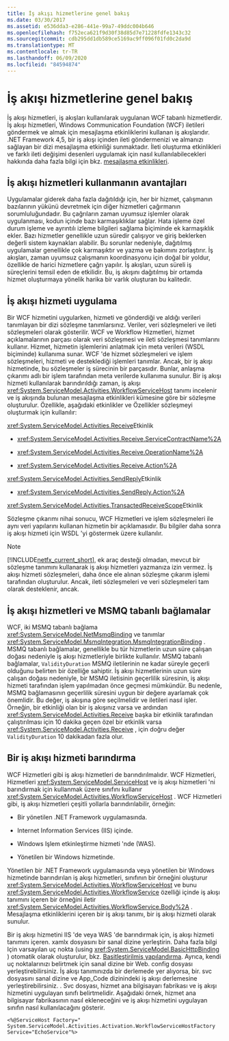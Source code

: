 ```yaml
---
title: İş akışı hizmetlerine genel bakış
ms.date: 03/30/2017
ms.assetid: e536dda3-e286-441e-99a7-49ddc004b646
ms.openlocfilehash: f752eca621f9d30f38d85d7e71228fdfe1343c32
ms.sourcegitcommit: cdb295dd1db589ce5169ac9ff096f01fd0c2da9d
ms.translationtype: MT
ms.contentlocale: tr-TR
ms.lasthandoff: 06/09/2020
ms.locfileid: "84594874"
---
```

# <a name="workflow-services-overview"></a>İş akışı hizmetlerine genel bakış

İş akışı hizmetleri, iş akışları kullanılarak uygulanan WCF tabanlı hizmetlerdir. İş akışı hizmetleri, Windows Communication Foundation (WCF) iletileri göndermek ve almak için mesajlaşma etkinliklerini kullanan iş akışlarıdır. .NET Framework 4,5, bir iş akışı içinden ileti göndermenizi ve almanızı sağlayan bir dizi mesajlaşma etkinliği sunmaktadır. İleti oluşturma etkinlikleri ve farklı ileti değişimi desenleri uygulamak için nasıl kullanılabilecekleri hakkında daha fazla bilgi için bkz. [mesajlaşma etkinlikleri](messaging-activities.md).

## <a name="benefits-of-using-workflow-services"></a>İş akışı hizmetleri kullanmanın avantajları

Uygulamalar giderek daha fazla dağıtıldığı için, her bir hizmet, çalışmanın bazılarının yükünü devretmek için diğer hizmetleri çağırmanın sorumluluğundadır. Bu çağrıların zaman uyumsuz işlemler olarak uygulanması, kodun içinde bazı karmaşıklıklar sağlar. Hata işleme özel durum işleme ve ayrıntılı izleme bilgileri sağlama biçiminde ek karmaşıklık ekler. Bazı hizmetler genellikle uzun süredir çalışıyor ve giriş beklerken değerli sistem kaynakları alabilir. Bu sorunlar nedeniyle, dağıtılmış uygulamalar genellikle çok karmaşıktır ve yazma ve bakımını zorlaştırır. İş akışları, zaman uyumsuz çalışmanın koordinasyonu için doğal bir yoldur, özellikle de harici hizmetlere çağrı yapılır. İş akışları, uzun süreli iş süreçlerini temsil eden de etkilidir. Bu, iş akışını dağıtılmış bir ortamda hizmet oluşturmaya yönelik harika bir varlık oluşturan bu kalitedir.

## <a name="implementing-a-workflow-service"></a>İş akışı hizmeti uygulama

Bir WCF hizmetini uygularken, hizmeti ve gönderdiği ve aldığı verileri tanımlayan bir dizi sözleşme tanımlarsınız. Veriler, veri sözleşmeleri ve ileti sözleşmeleri olarak gösterilir. WCF ve Workflow Hizmetleri, hizmet açıklamalarının parçası olarak veri sözleşmesi ve ileti sözleşmesi tanımlarını kullanır. Hizmet, hizmetin işlemlerini anlatmak için meta verileri (WSDL biçiminde) kullanıma sunar. WCF 'de hizmet sözleşmeleri ve işlem sözleşmeleri, hizmeti ve desteklediği işlemleri tanımlar. Ancak, bir iş akışı hizmetinde, bu sözleşmeler iş sürecinin bir parçasıdır. Bunlar, anlaşma çıkarımı adlı bir işlem tarafından meta verilerde kullanıma sunulur. Bir iş akışı hizmeti kullanılarak barındırıldığı zaman, iş akışı <xref:System.ServiceModel.Activities.WorkflowServiceHost> tanımı incelenir ve iş akışında bulunan mesajlaşma etkinlikleri kümesine göre bir sözleşme oluşturulur. Özellikle, aşağıdaki etkinlikler ve Özellikler sözleşmeyi oluşturmak için kullanılır:

<xref:System.ServiceModel.Activities.Receive>Etkinlik

- <xref:System.ServiceModel.Activities.Receive.ServiceContractName%2A>

- <xref:System.ServiceModel.Activities.Receive.OperationName%2A>

- <xref:System.ServiceModel.Activities.Receive.Action%2A>

<xref:System.ServiceModel.Activities.SendReply>Etkinlik

- <xref:System.ServiceModel.Activities.SendReply.Action%2A>

<xref:System.ServiceModel.Activities.TransactedReceiveScope>Etkinlik

Sözleşme çıkarımı nihai sonucu, WCF Hizmetleri ve işlem sözleşmeleri ile aynı veri yapılarını kullanan hizmetin bir açıklamasıdır. Bu bilgiler daha sonra iş akışı hizmeti için WSDL 'yi göstermek üzere kullanılır.

> [!NOTE]
> [!INCLUDE[netfx_current_short](../../../../includes/netfx-current-short-md.md)], ek araç desteği olmadan, mevcut bir sözleşme tanımını kullanarak iş akışı hizmetleri yazmanıza izin vermez. İş akışı hizmeti sözleşmeleri, daha önce ele alınan sözleşme çıkarım işlemi tarafından oluşturulur. Ancak, ileti sözleşmeleri ve veri sözleşmeleri tam olarak desteklenir, ancak.

## <a name="workflow-services-and-msmq-based-bindings"></a>İş akışı hizmetleri ve MSMQ tabanlı bağlamalar

WCF, iki MSMQ tabanlı bağlama <xref:System.ServiceModel.NetMsmqBinding> ve tanımlar <xref:System.ServiceModel.MsmqIntegration.MsmqIntegrationBinding> .  MSMQ tabanlı bağlamalar, genellikle bu tür hizmetlerin uzun süre çalışan doğası nedeniyle iş akışı hizmetleriyle birlikte kullanılır. MSMQ tabanlı bağlamalar, `ValidityDuration` MSMQ iletilerinin ne kadar süreyle geçerli olduğunu belirten bir özelliğe sahiptir. İş akışı hizmetlerinin uzun süre çalışan doğası nedeniyle, bir MSMQ iletisinin geçerlilik süresinin, iş akışı hizmeti tarafından işlem yapılmadan önce geçmesi mümkündür. Bu nedenle, MSMQ bağlamasının geçerlilik süresini uygun bir değere ayarlamak çok önemlidir. Bu değer, iş akışına göre seçilmelidir ve iletileri nasıl işler. Örneğin, bir etkinliği olan bir iş akışınız varsa ve ardından <xref:System.ServiceModel.Activities.Receive> başka bir etkinlik tarafından çalıştırılması için 10 dakika geçen özel bir etkinlik varsa <xref:System.ServiceModel.Activities.Receive> , için doğru değer `ValidityDuration` 10 dakikadan fazla olur.

## <a name="hosting-a-workflow-service"></a>Bir iş akışı hizmeti barındırma

WCF Hizmetleri gibi iş akışı hizmetleri de barındırılmalıdır. WCF Hizmetleri, Hizmetleri <xref:System.ServiceModel.ServiceHost> ve iş akışı hizmetleri 'ni barındırmak için kullanmak üzere sınıfını kullanır <xref:System.ServiceModel.Activities.WorkflowServiceHost> . WCF Hizmetleri gibi, iş akışı hizmetleri çeşitli yollarla barındırılabilir, örneğin:

- Bir yönetilen .NET Framework uygulamasında.

- Internet Information Services (IIS) içinde.

- Windows Işlem etkinleştirme hizmeti 'nde (WAS).

- Yönetilen bir Windows hizmetinde.

Yönetilen bir .NET Framework uygulamasında veya yönetilen bir Windows hizmetinde barındırılan iş akışı hizmetleri, sınıfının bir örneğini oluşturur <xref:System.ServiceModel.Activities.WorkflowServiceHost> ve bunu <xref:System.ServiceModel.Activities.WorkflowService> özelliği içinde iş akışı tanımını içeren bir örneğini iletir <xref:System.ServiceModel.Activities.WorkflowService.Body%2A> . Mesajlaşma etkinliklerini içeren bir iş akışı tanımı, bir iş akışı hizmeti olarak sunulur.

Bir iş akışı hizmetini IIS 'de veya WAS 'de barındırmak için, iş akışı hizmeti tanımını içeren. xamlx dosyasını bir sanal dizine yerleştirin. Daha fazla bilgi Için varsayılan uç nokta (using <xref:System.ServiceModel.BasicHttpBinding> ) otomatik olarak oluşturulur, bkz. [Basitleştirilmiş yapılandırma](../simplified-configuration.md). Ayrıca, kendi uç noktalarınızı belirtmek için sanal dizine bir Web. config dosyası yerleştirebilirsiniz. İş akışı tanımınızda bir derlemede yer alıyorsa, bir. svc dosyasını sanal dizine ve App_Code dizinindeki iş akışı derlemesine yerleştirebilirsiniz. . Svc dosyası, hizmet ana bilgisayarı fabrikası ve iş akışı hizmetini uygulayan sınıfı belirtmelidir. Aşağıdaki örnek, hizmet ana bilgisayar fabrikasının nasıl ekleneceğini ve iş akışı hizmetini uygulayan sınıfın nasıl kullanılacağını gösterir.

```
<%@ServiceHost Factory=" System.ServiceModel.Activities.Activation.WorkflowServiceHostFactory
Service="EchoService"%>
```
